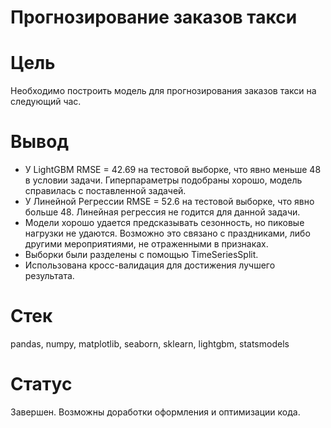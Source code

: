 # Прогнозирование заказов такси

# Цель

Необходимо построить модель для прогнозирования заказов такси на следующий час.

# Вывод

 - У LightGBM RMSE = 42.69 на тестовой выборке, что явно меньше 48 в условии задачи. Гиперпараметры подобраны хорошо, модель справилась с поставленной задачей.
 - У Линейной Регрессии RMSE = 52.6 на тестовой выборке, что явно больше 48. Линейная регрессия не годится для данной задачи.
 - Модели хорошо удается предсказывать сезонность, но пиковые нагрузки не удаются. Возможно это связано с праздниками, либо другими мероприятиями, не отраженными в признаках.
 - Выборки были разделены с помощью TimeSeriesSplit.
 - Использована кросс-валидация для достижения лучшего результата.

# Стек

pandas, numpy, matplotlib, seaborn, sklearn, lightgbm, statsmodels

# Статус

Завершен. Возможны доработки оформления и оптимизации кода.
